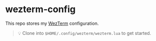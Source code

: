 # wezterm-config

This repo stores my [WezTerm](https://wezfurlong.org/wezterm/) configuration.

> 💡 Clone into `$HOME/.config/wezterm/wezterm.lua` to get started.
